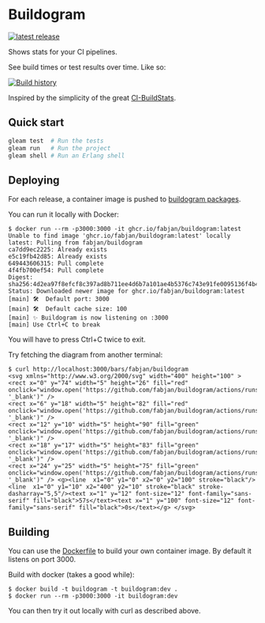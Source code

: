 # Buildogram

[![latest release](https://img.shields.io/github/v/release/fabjan/buildogram?label=latest%20release&logo=github&sort=semver)](https://github.com/fabjan/buildogram/releases)

Shows stats for your CI pipelines.

See build times or test results over time. Like so:

[![Build history](https://buildogram.srv.fmbb.se/bars/fabjan/buildogram?cb=1)](https://github.com/fabjan/buildogram/actions)

Inspired by the simplicity of the great [CI-BuildStats](https://github.com/dustinmoris/CI-BuildStats).

## Quick start

```sh
gleam test  # Run the tests
gleam run   # Run the project
gleam shell # Run an Erlang shell
```

## Deploying

For each release, a container image is pushed to [buildogram packages](https://github.com/fabjan/buildogram/pkgs/container/buildogram).

You can run it locally with Docker:

```shell session
$ docker run --rm -p3000:3000 -it ghcr.io/fabjan/buildogram:latest
Unable to find image 'ghcr.io/fabjan/buildogram:latest' locally
latest: Pulling from fabjan/buildogram
ca7dd9ec2225: Already exists 
e5c19fb42d85: Already exists 
649443606315: Pull complete 
4f4fb700ef54: Pull complete 
Digest: sha256:4d2ea97f8efcf8c397ad8b711ee4d6b7a101ae4b5376c743e91fe0095136f4b4
Status: Downloaded newer image for ghcr.io/fabjan/buildogram:latest
[main] 🛠  Default port: 3000
[main] 🛠  Default cache size: 100
[main] ✨ Buildogram is now listening on :3000
[main] Use Ctrl+C to break
```

You will have to press Ctrl+C twice to exit.

Try fetching the diagram from another terminal:

```shell session
$ curl http://localhost:3000/bars/fabjan/buildogram
<svg xmlns="http://www.w3.org/2000/svg" width="400" height="100" > <rect x="0" y="74" width="5" height="26" fill="red" onclick="window.open('https://github.com/fabjan/buildogram/actions/runs/3507479383', '_blank')" />
<rect x="6" y="18" width="5" height="82" fill="red" onclick="window.open('https://github.com/fabjan/buildogram/actions/runs/3508779840', '_blank')" />
<rect x="12" y="10" width="5" height="90" fill="green" onclick="window.open('https://github.com/fabjan/buildogram/actions/runs/3508826797', '_blank')" />
<rect x="18" y="17" width="5" height="83" fill="green" onclick="window.open('https://github.com/fabjan/buildogram/actions/runs/3509164502', '_blank')" />
<rect x="24" y="25" width="5" height="75" fill="green" onclick="window.open('https://github.com/fabjan/buildogram/actions/runs/3558553196', '_blank')" /> <g><line  x1="0" y1="0" x2="0" y2="100" stroke="black"/><line  x1="0" y1="10" x2="400" y2="10" stroke="black" stroke-dasharray="5,5"/><text x="1" y="12" font-size="12" font-family="sans-serif" fill="black">57s</text><text x="1" y="100" font-size="12" font-family="sans-serif" fill="black">0s</text></g> </svg>
```

## Building

You can use the [Dockerfile](./Dockerfile) to build your own container image. By default it listens on port 3000.

Build with docker (takes a good while):

```shell session
$ docker build -t buildogram -t buildogram:dev .
$ docker run --rm -p3000:3000 -it buildogram:dev
```

You can then try it out locally with curl as described above.
